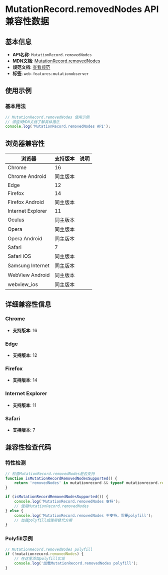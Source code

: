 # MutationRecord.removedNodes API 兼容性数据

## 基本信息

- **API名称**: `MutationRecord.removedNodes`
- **MDN文档**: [MutationRecord.removedNodes](https://developer.mozilla.org/docs/Web/API/MutationRecord/removedNodes)
- **规范文档**: [查看规范](https://dom.spec.whatwg.org/#ref-for-dom-mutationrecord-removednodes②)
- **标签**: `web-features:mutationobserver`

## 使用示例

### 基本用法

```javascript
// MutationRecord.removedNodes 使用示例
// 请查阅MDN文档了解具体用法
console.log('MutationRecord.removedNodes API');
```

## 浏览器兼容性

| 浏览器 | 支持版本 | 说明 |
|--------|----------|------|
| Chrome | 16 |  |
| Chrome Android | 同主版本 |  |
| Edge | 12 |  |
| Firefox | 14 |  |
| Firefox Android | 同主版本 |  |
| Internet Explorer | 11 |  |
| Oculus | 同主版本 |  |
| Opera | 同主版本 |  |
| Opera Android | 同主版本 |  |
| Safari | 7 |  |
| Safari iOS | 同主版本 |  |
| Samsung Internet | 同主版本 |  |
| WebView Android | 同主版本 |  |
| webview_ios | 同主版本 |  |

## 详细兼容性信息

### Chrome

- **支持版本**: 16

### Edge

- **支持版本**: 12

### Firefox

- **支持版本**: 14

### Internet Explorer

- **支持版本**: 11

### Safari

- **支持版本**: 7

## 兼容性检查代码

### 特性检测

```javascript
// 检查MutationRecord.removedNodes是否支持
function isMutationRecordRemovedNodesSupported() {
    return 'removedNodes' in mutationrecord && typeof mutationrecord.removedNodes === 'function';
}

if (isMutationRecordRemovedNodesSupported()) {
    console.log('MutationRecord.removedNodes 支持');
    // 使用MutationRecord.removedNodes
} else {
    console.log('MutationRecord.removedNodes 不支持，需要polyfill');
    // 加载polyfill或使用替代方案
}
```

### Polyfill示例

```javascript
// MutationRecord.removedNodes polyfill
if (!mutationrecord.removedNodes) {
    // 在这里添加polyfill实现
    console.log('加载MutationRecord.removedNodes polyfill');
}
```

